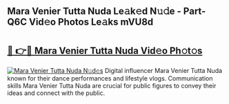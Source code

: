 ## Mara Venier Tutta Nuda Le𝚊k𝚎d N𝚞𝚍e - Part-Q6C Vid𝚎o Photos Le𝚊ks mVU8d

# <h2><a href="http://fbbzwsq.evod.top/?m=Mara+Venier+Tutta+Nuda">🔗 👉🔴 Mara Venier Tutta Nuda Vid𝚎o Ph𝚘t𝚘s</a></h2>

[![Mara Venier Tutta Nuda N𝚞d𝚎s](https://i.imgur.com/8V9OHl7.gif)](http://fbbzwsq.evod.top/?m=Mara+Venier+Tutta+Nuda)
Digital influencer Mara Venier Tutta Nuda known for their dance performances and lifestyle vlogs. Communication skills Mara Venier Tutta Nuda are crucial for public figures to convey their ideas and connect with the public. 
